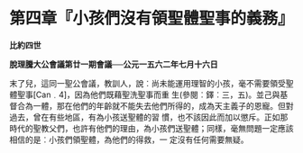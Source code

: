 # 第四章『小孩們沒有領聖體聖事的義務』


**比約四世**

**脫理騰大公會議第廿一期會議──公元一五六二年七月十六日**





末了兒，這同一聖公會議，教訓人，說︰尚未能運用理智的小孩，毫不需要領受聖體聖事[Can﹒4]，因為他們既藉聖洗聖事而重
生(參閱︰鐸︰三，五)。並己與基督合為一體，那在他們的年齡就不能失去他們所得的，成為天主義子的恩寵。但對過去，曾在有些地區，有為小孩送聖體的習
慣，也不該因此而加以懲斥。正如那時代的聖教父們，也許有他們的理由，為小孩們送聖體；同樣，毫無問題一定應該相信的是︰小孩們領聖體，為他們的得救，一
定沒有任何需要無疑。


